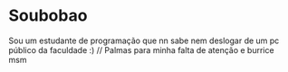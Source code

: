 # Soubobao
Sou um estudante de programação que nn sabe nem deslogar de um pc público da faculdade :)
//
Palmas para minha falta de atenção e burrice msm
